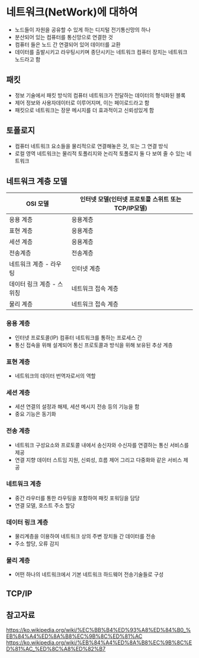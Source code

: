 네트워크(NetWork)에 대하여
=========
- 노드들이 자원을 공유할 수 있게 하는 디지털 전기통신망의 하나
- 분산되어 있는 컴퓨터를 통신망으로 연결한 것
- 컴퓨터 들은 노드 간 연결되어 있어 데이터를 교환
- 데이터를 출발시키고 라우팅시키며 종단시키는 네트워크 컴퓨터 장치는 네트워크 노드라고 함

패킷
------
- 정보 기술에서 패킷 방식의 컴퓨터 네트워크가 전달하는 데이터의 형식화된 블록
- 제어 정보와 사용자데이터로 이루어지며, 이는 페이로드라고 함
- 패킷으로 네트워크는 장문 메시지를 더 효과적이고 신뢰성있게 함

토폴로지
------
- 컴퓨터 네트워크 요소들을 물리적으로 연결해놓은 것, 또는 그 연결 방식
- 로컬 영역 네트워크는 물리적 토폴리지와 논리적 토폴로지 둘 다 보여 줄 수 있는 네트워크

네트워크 계층 모델
-------
| OSI 모델 | 인터넷 모델(인터넷 프로토콜 스위트 또는 TCP/IP모델) |
|---|---|
|응용 계층| 응용계층|
|표현 계층| 응용계층|
|세션 계층| 응용계층|
|전송계층 | 전송계층|
|네트워크 계층 - 라우팅|인터넷 계층|
|데이터 링크 계층 - 스위칭| 네트워크 접속 계층|
|물리 계층| 네트워크 접속 계층|

### 응용 계층
- 인터넷 프로토콜(IP) 컴퓨터 네트워크를 통하는 프로세스 간 
- 통신 접속을 위해 설계되어 통신 프로토콜과 방식을 위해 보유된 추상 계층

### 표현 계층
- 네트워크의 데이터 번역자로서의 역할

### 세션 계층
- 세션 연결의 설정과 해제, 세션 메시지 전송 등의 기능을 함
- 중요 기능은 동기화

### 전송 계층
- 네트워크 구성요소와 프로토콜 내에서 송신자와 수신자를 연결하는 통신 서비스를 제공
- 연결 지향 데이터 스트임 지원, 신뢰성, 흐름 제어 그리고 다중화와 같은 서비스 제공

### 네트워크 계층
- 중간 라우터를 통한 라우팅을 포함하여 패킷 포워딩을 담당
- 연결 모델, 호스트 주소 할당

### 데이터 링크 계층
- 물리계층을 이용하여 네트워크 상의 주변 장치들 간 데이터를 전송
- 주소 할당, 오류 감지

### 물리 계층
- 어떤 하나의 네트워크에서 기본 네트워크 하드웨어 전송기술들로 구성

TCP/IP
-------------

참고자료
------------
https://ko.wikipedia.org/wiki/%EC%BB%B4%ED%93%A8%ED%84%B0_%EB%84%A4%ED%8A%B8%EC%9B%8C%ED%81%AC    
https://ko.wikipedia.org/wiki/%EB%84%A4%ED%8A%B8%EC%9B%8C%ED%81%AC_%ED%8C%A8%ED%82%B7    
